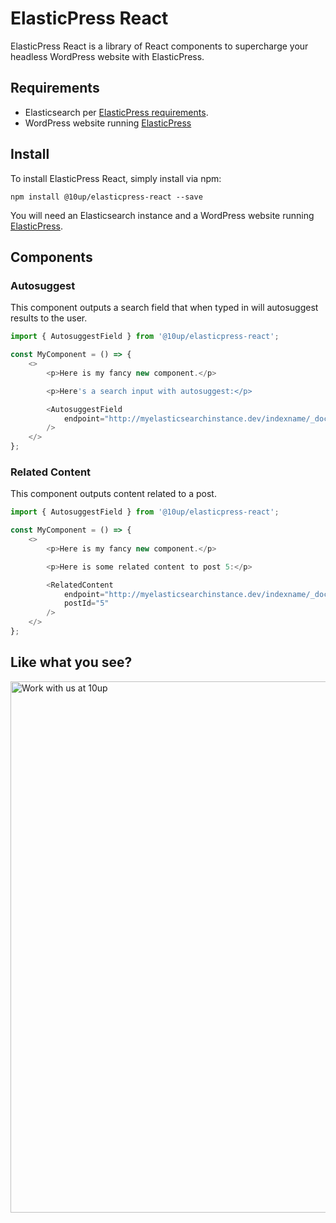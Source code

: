 # ElasticPress React

ElasticPress React is a library of React components to supercharge your headless WordPress website with ElasticPress.

## Requirements

* Elasticsearch per [ElasticPress requirements](https://github.com/10up/ElasticPress#requirements).
* WordPress website running [ElasticPress](https://elasticpress.io)

## Install

To install ElasticPress React, simply install via npm:

```
npm install @10up/elasticpress-react --save
```

You will need an Elasticsearch instance and a WordPress website running [ElasticPress](https://elasticpress.io).

## Components

### Autosuggest

This component outputs a search field that when typed in will autosuggest results to the user.

```js
import { AutosuggestField } from '@10up/elasticpress-react';

const MyComponent = () => {
	<>
		<p>Here is my fancy new component.</p>

		<p>Here's a search input with autosuggest:</p>

		<AutosuggestField
			endpoint="http://myelasticsearchinstance.dev/indexname/_doc/_search"
		/>
	</>
};
```

### Related Content

This component outputs content related to a post.

```js
import { AutosuggestField } from '@10up/elasticpress-react';

const MyComponent = () => {
	<>
		<p>Here is my fancy new component.</p>

		<p>Here is some related content to post 5:</p>

		<RelatedContent
			endpoint="http://myelasticsearchinstance.dev/indexname/_doc/_search"
			postId="5"
		/>
	</>
};
```

## Like what you see?

<a href="http://10up.com/contact/"><img src="https://10updotcom-wpengine.s3.amazonaws.com/uploads/2016/10/10up-Github-Banner.png" width="850" alt="Work with us at 10up"></a>
